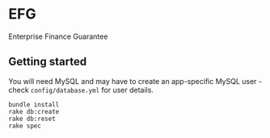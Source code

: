 EFG
===

Enterprise Finance Guarantee

## Getting started

You will need MySQL and may have to create an app-specific MySQL user - check `config/database.yml` for user details.

    bundle install
    rake db:create
    rake db:reset
    rake spec
